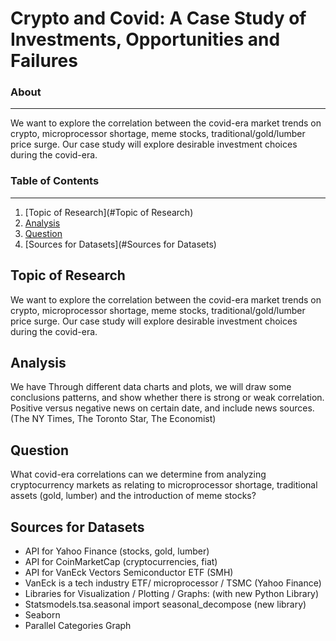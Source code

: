 # Crypto and Covid: A Case Study of Investments, Opportunities and Failures 

### About ###
-----------------------------
We want to explore the correlation between the covid-era market trends on crypto, microprocessor shortage, meme stocks, traditional/gold/lumber price surge. Our case study will explore desirable investment choices during the covid-era. 

### Table of Contents ### 
-----------------------------
1. [Topic of Research](#Topic of Research) 
2. [Analysis](#Analysis) 
3. [Question](#Question) 
4. [Sources for Datasets](#Sources for Datasets) 
 

## Topic of Research
We want to explore the correlation between the covid-era market trends on crypto, microprocessor shortage, meme stocks, traditional/gold/lumber price surge. Our case study will explore desirable investment choices during the covid-era. 

## Analysis
We have Through different data charts and plots, we will draw some conclusions patterns, and show whether there is strong or weak correlation. Positive versus negative news on certain date, and include news sources. (The NY Times, The Toronto Star, The Economist) 

## Question
What covid-era correlations can we determine from analyzing cryptocurrency markets as relating to microprocessor shortage, traditional assets (gold, lumber) and the introduction of meme stocks? 

## Sources for Datasets
* API for Yahoo Finance (stocks, gold, lumber) 
* API for CoinMarketCap (cryptocurrencies, fiat) 
* API  for VanEck Vectors Semiconductor ETF (SMH)
* VanEck is a tech industry ETF/ microprocessor / TSMC  (Yahoo Finance)
* Libraries for Visualization / Plotting / Graphs: (with new Python Library)
* Statsmodels.tsa.seasonal import seasonal_decompose (new library)
* Seaborn 
* Parallel Categories Graph 
